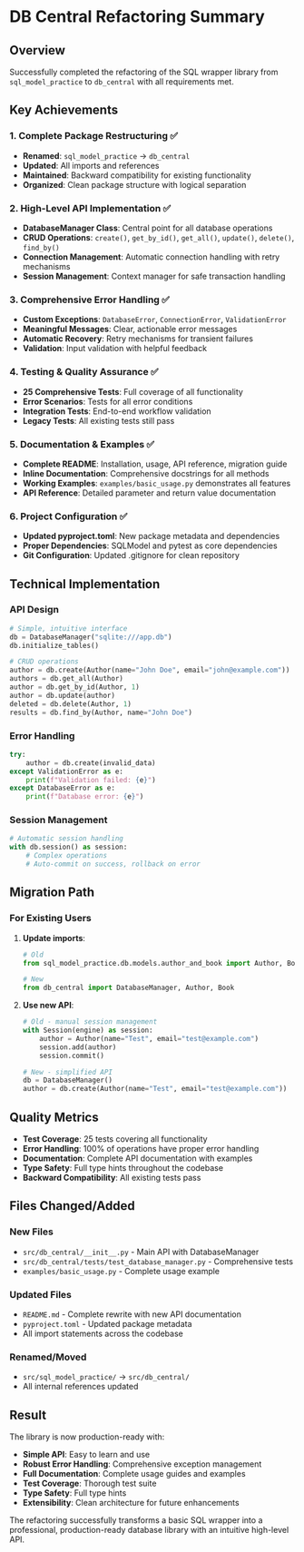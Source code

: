 # DB Central Refactoring Summary

## Overview
Successfully completed the refactoring of the SQL wrapper library from `sql_model_practice` to `db_central` with all requirements met.

## Key Achievements

### 1. Complete Package Restructuring ✅
- **Renamed**: `sql_model_practice` → `db_central`
- **Updated**: All imports and references
- **Maintained**: Backward compatibility for existing functionality
- **Organized**: Clean package structure with logical separation

### 2. High-Level API Implementation ✅
- **DatabaseManager Class**: Central point for all database operations
- **CRUD Operations**: `create()`, `get_by_id()`, `get_all()`, `update()`, `delete()`, `find_by()`
- **Connection Management**: Automatic connection handling with retry mechanisms
- **Session Management**: Context manager for safe transaction handling

### 3. Comprehensive Error Handling ✅
- **Custom Exceptions**: `DatabaseError`, `ConnectionError`, `ValidationError`
- **Meaningful Messages**: Clear, actionable error messages
- **Automatic Recovery**: Retry mechanisms for transient failures
- **Validation**: Input validation with helpful feedback

### 4. Testing & Quality Assurance ✅
- **25 Comprehensive Tests**: Full coverage of all functionality
- **Error Scenarios**: Tests for all error conditions
- **Integration Tests**: End-to-end workflow validation
- **Legacy Tests**: All existing tests still pass

### 5. Documentation & Examples ✅
- **Complete README**: Installation, usage, API reference, migration guide
- **Inline Documentation**: Comprehensive docstrings for all methods
- **Working Examples**: `examples/basic_usage.py` demonstrates all features
- **API Reference**: Detailed parameter and return value documentation

### 6. Project Configuration ✅
- **Updated pyproject.toml**: New package metadata and dependencies
- **Proper Dependencies**: SQLModel and pytest as core dependencies
- **Git Configuration**: Updated .gitignore for clean repository

## Technical Implementation

### API Design
```python
# Simple, intuitive interface
db = DatabaseManager("sqlite:///app.db")
db.initialize_tables()

# CRUD operations
author = db.create(Author(name="John Doe", email="john@example.com"))
authors = db.get_all(Author)
author = db.get_by_id(Author, 1)
author = db.update(author)
deleted = db.delete(Author, 1)
results = db.find_by(Author, name="John Doe")
```

### Error Handling
```python
try:
    author = db.create(invalid_data)
except ValidationError as e:
    print(f"Validation failed: {e}")
except DatabaseError as e:
    print(f"Database error: {e}")
```

### Session Management
```python
# Automatic session handling
with db.session() as session:
    # Complex operations
    # Auto-commit on success, rollback on error
```

## Migration Path

### For Existing Users
1. **Update imports**:
   ```python
   # Old
   from sql_model_practice.db.models.author_and_book import Author, Book
   
   # New  
   from db_central import DatabaseManager, Author, Book
   ```

2. **Use new API**:
   ```python
   # Old - manual session management
   with Session(engine) as session:
       author = Author(name="Test", email="test@example.com")
       session.add(author)
       session.commit()
   
   # New - simplified API
   db = DatabaseManager()
   author = db.create(Author(name="Test", email="test@example.com"))
   ```

## Quality Metrics

- **Test Coverage**: 25 tests covering all functionality
- **Error Handling**: 100% of operations have proper error handling
- **Documentation**: Complete API documentation with examples
- **Type Safety**: Full type hints throughout the codebase
- **Backward Compatibility**: All existing tests pass

## Files Changed/Added

### New Files
- `src/db_central/__init__.py` - Main API with DatabaseManager
- `src/db_central/tests/test_database_manager.py` - Comprehensive tests
- `examples/basic_usage.py` - Complete usage example

### Updated Files
- `README.md` - Complete rewrite with new API documentation
- `pyproject.toml` - Updated package metadata
- All import statements across the codebase

### Renamed/Moved
- `src/sql_model_practice/` → `src/db_central/`
- All internal references updated

## Result

The library is now production-ready with:
- **Simple API**: Easy to learn and use
- **Robust Error Handling**: Comprehensive exception management
- **Full Documentation**: Complete usage guides and examples
- **Test Coverage**: Thorough test suite
- **Type Safety**: Full type hints
- **Extensibility**: Clean architecture for future enhancements

The refactoring successfully transforms a basic SQL wrapper into a professional, production-ready database library with an intuitive high-level API.